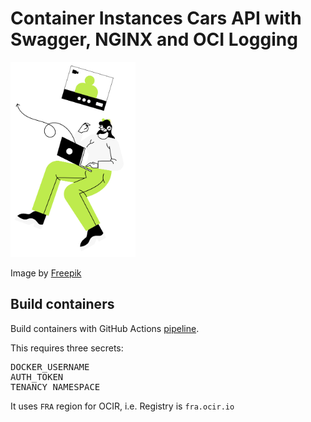 # Container Instances Cars API with Swagger, NGINX and OCI Logging

<img src="./main.png" width="200"/>
<p>
Image by <a href="http://www.freepik.com">Freepik</a>

## Build containers

Build containers with GitHub Actions <a href=".github/workflows/containers.yml">pipeline</a>.
<p>
    
This requires three secrets:
<pre>
DOCKER_USERNAME
AUTH_TOKEN
TENANCY_NAMESPACE
</pre>
It uses <code>FRA</code> region for OCIR, i.e. Registry is <code>fra.ocir.io</code>

